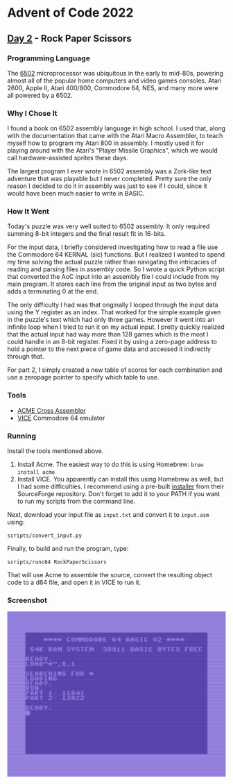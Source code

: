 # Advent of Code 2022
## [Day 2](https://adventofcode.com/2022/day/2) - Rock Paper Scissors

### Programming Language 

The [6502](https://en.wikipedia.org/wiki/MOS_Technology_6502) microprocessor was ubiquitous in the early to mid-80s, powering almost all of the popular home computers and video games consoles.
Atari 2600, Apple II, Atari 400/800, Commodore 64, NES, and many more were all powered by a 6502.

### Why I Chose It

I found a book on 6502 assembly language in high school.
I used that, along with the documentation that came with the Atari Macro Assembler, to teach myself how to program my Atari 800 in assembly.
I mostly used it for playing around with the Atari's "Player Missile Graphics", which we would call hardware-assisted sprites these days.

The largest program I ever wrote in 6502 assembly was a Zork-like text adventure that was playable but I never completed.
Pretty sure the only reason I decided to do it in assembly was just to see if I could, since it would have been much easier to write in BASIC.

### How It Went

Today's puzzle was very well suited to 6502 assembly.
It only required summing 8-bit integers and the final result fit in 16-bits.

For the input data, I briefly considered investigating how to read a file use the Commodore 64 KERNAL (sic) functions.
But I realized I wanted to spend my time solving the actual puzzle rather than navigating the intricacies of reading and parsing files in assembly code.
So I wrote a quick Python script that converted the AoC input into an assembly file I could include from my main program.
It stores each line from the original input as two bytes and adds a terminating 0 at the end.

The only difficulty I had was that originally I looped through the input data using the Y register as an index.
That worked for the simple example given in the puzzle's text which had only three games.
However it went into an infinite loop when I tried to run it on my actual input.
I pretty quickly realized that the actual input had way more than 128 games which is the most I could handle in an 8-bit register.
Fixed it by using a zero-page address to hold a pointer to the next piece of game data and accessed it indirectly through that.

For part 2, I simply created a new table of scores for each combination and use a zeropage pointer to specify which table to use.

### Tools

- [ACME Cross Assembler](https://github.com/meonwax/acme/) 
- [VICE](https://vice-emu.sourceforge.io/) Commodore 64 emulator

### Running

Install the tools mentioned above.

1. Install Acme. The easiest way to do this is using Homebrew:
`brew install acme`
2. Install VICE. You apparently can install this using Homebrew as well, but I had some difficulties.
I recommend using a pre-built [installer](https://vice-emu.sourceforge.io/index.html#download) from their SourceForge repository.
Don't forget to add it to your PATH if you want to run my scripts from the command line.

Next, download your input file as `input.txt` and convert it to `input.asm` using:

```
scripts/convert_input.py
```

Finally, to build and run the program, type:

```
scripts/runc64 RockPaperScissors
```

That will use Acme to assemble the source, convert the resulting object code to a d64 file, and open it in VICE to run it.

### Screenshot

![Commodore 64 Screenshot](docs/c64-screenshot.png)
